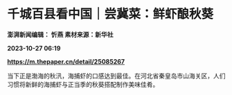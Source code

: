 # 千城百县看中国｜尝冀菜：鲜虾酿秋葵
**澎湃新闻编辑： 忻燕 素材来源：新华社**

**2023-10-27 06:19**

**https://m.thepaper.cn/detail/25085267**

当下正是渤海的秋汛，海捕虾的口感达到最佳。在河北省秦皇岛市山海关区，人们习惯将新鲜的海捕虾与正当季的秋葵搭配制作美味佳肴。